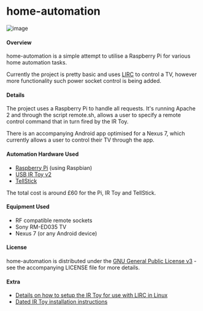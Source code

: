 # home-automation

![image](http://i.imgur.com/y4lgxDjl.png)

#### Overview
home-automation is a simple attempt to utilise a Raspberry Pi for various home automation tasks.

Currently the project is pretty basic and uses [LIRC](http://www.lirc.org/) to control a TV, however more functionality such power socket control is being added.

#### Details
The project uses a Raspberry Pi to handle all requests. It's running Apache 2 and through the script remote.sh, allows a user to specify a remote control command that in turn fired by the IR Toy.

There is an accompanying Android app optimised for a Nexus 7, which currently allows a user to control their TV through the app.

#### Automation Hardware Used
* [Raspberry Pi](http://www.raspberrypi.org/) (using Raspbian)
* [USB IR Toy v2](http://dangerousprototypes.com/docs/USB_Infrared_Toy) 
* [TellStick](http://www.telldus.se/products/tellstick)

The total cost is around £60 for the Pi, IR Toy and TellStick.

#### Equipment Used
* RF compatible remote sockets
* Sony RM-ED035 TV
* Nexus 7 (or any Android device)

#### License

home-automation is distributed under the [GNU General Public License v3](http://www.gnu.org/licenses) - see the accompanying LICENSE file for more details.

#### Extra

* [Details on how to setup the IR Toy for use with LIRC in Linux](http://dangerousprototypes.com/forum/viewtopic.php?f=29&t=4747)
* [Dated IR Toy installation instructions](http://dangerousprototypes.com/docs/USB_IR_Toy:_Configure_LIRC#Any_Recent_Linux_Distro)
